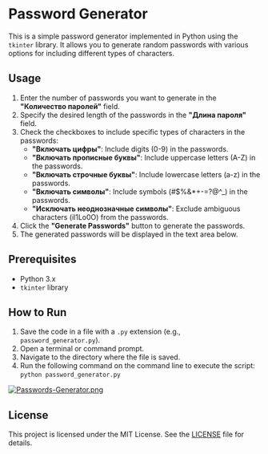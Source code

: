 # Password Generator

This is a simple password generator implemented in Python using the `tkinter` library. It allows you to generate random passwords with various options for including different types of characters.

## Usage

1. Enter the number of passwords you want to generate in the **"Количество паролей"** field.
2. Specify the desired length of the passwords in the **"Длина пароля"** field.
3. Check the checkboxes to include specific types of characters in the passwords:
   - **"Включать цифры"**: Include digits (0-9) in the passwords.
   - **"Включать прописные буквы"**: Include uppercase letters (A-Z) in the passwords.
   - **"Включать строчные буквы"**: Include lowercase letters (a-z) in the passwords.
   - **"Включать символы"**: Include symbols (#$%&*+-=?@^_) in the passwords.
   - **"Исключать неоднозначные символы"**: Exclude ambiguous characters (il1Lo0O) from the passwords.
4. Click the **"Generate Passwords"** button to generate the passwords.
5. The generated passwords will be displayed in the text area below.

## Prerequisites

- Python 3.x
- `tkinter` library

## How to Run

1. Save the code in a file with a `.py` extension (e.g., `password_generator.py`).
2. Open a terminal or command prompt.
3. Navigate to the directory where the file is saved.
4. Run the following command on the command line to execute the script: `python password_generator.py`

[![Passwords-Generator.png](https://i.postimg.cc/mrKWPCry/Passwords-Generator.png)](https://postimg.cc/Tyj4SygK)


## License

This project is licensed under the MIT License. See the [LICENSE](LICENSE) file for details.

